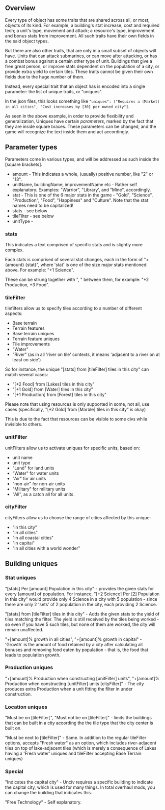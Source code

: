 ## Overview

Every type of object has some traits that are shared across all, or most, objects of its kind. For example, a building's stat increase, cost and required tech; a unit's type, movement and attack; a resource's type, improvement and bonus stats from improvement. All such traits have their own fields in the said object types.

But there are also other traits, that are only in a small subset of objects will have. Units that can attack submarines, or can move after attacking, or  has a combat bonus against a certain other type of unit. Buildings that give a free great person, or improve stats dependent on the population of a city, or provide extra yield to certain tiles. These traits cannot be given their own fields due to the huge number of them.

Instead, every special trait that an object has is encoded into a single parameter: the list of unique traits, or "uniques".

In the json files, this looks something like `"uniques": ["Requires a [Market] in all cities", "Cost increases by [30] per owned city"]`.

As seen in the above example, in order to provide flexibility and generalization, Uniques have certain *parameters*, marked by the fact that they are inside square braces. These parameters can be changed, and the game will recognize the text inside them and act accordingly.

## Parameter types

Parameters come in various types, and will be addressed as such inside the [square brackets].

- amount - This indicates a whole, (usually) positive number, like "2" or "13".
- unitName, buildingName, improvementName etc - Rather self explanatory. Examples: "Warrior", "Library', and "Mine", accordingly.
- stat - This is one of the 6 major stats in the game - "Gold", "Science", "Production", "Food", "Happiness" and "Culture". Note that the stat names need to be capitalized!
- stats - see below
- tileFilter - see below
- unitType - 

### stats

This indicates a text comprised of specific stats and is slightly more complex.

Each stats is comprised of several stat changes, each in the form of "+{amount} {stat}", where 'stat' is one of the size major stats mentioned above.
For example: "+1 Science".

These can be strung together with ", " between them, for example: "+2 Production, +3 Food".

### tileFilter

tilefilters allow us to specify tiles according to a number of different aspects:

- Base terrain
- Terrain features
- Base terrain uniques
- Terrain feature uniques
- Tile improvements
- "Water"
- "River" (as in all 'river on tile' contexts, it means 'adjacent to a river on at least on side')

So for instance, the unique "[stats] from [tileFilter] tiles in this city" can match several cases:
- "[+2 Food] from [Lakes] tiles in this city"
- "[+1 Gold] from [Water] tiles in this city"
- "[+1 Production] from [Forest] tiles in this city"

Please note that using resources is only supported in some, not all, use cases (specifically, "[+2 Gold] from [Marble] tiles in this city" is okay)

This is due to the fact that resources can be visible to some civs while invisible to others.

### unitFilter

unitFilters allow us to activate uniques for specific units, based on:

- unit name
- unit type
- "Land" for land units
- "Water" for water units
- "Air" for air units
- "non-air" for non-air units
- "Military" for military units
- "All", as a catch all for all units.

### cityFilter

cityFilters allow us to choose the range of cities affected by this unique:

- "in this city"
- "in all cities"
- "in all coastal cities"
- "in capital"
- "in all cities with a world wonder"

## Building uniques

### Stat uniques

"[stats] Per [amount] Population in this city" - provides the given stats for every [amount] of population. For instance, "[+2 Science] Per [2] Population in this city" would provide only 4 Science in a city with 5 population - since there are only 2 'sets' of 2 population in the city, each providing 2 Science.

"[stats] from [tileFilter] tiles in this city" - Adds the given stats to the yield of tiles matching the filter. The yield is still received by the tiles being worked - so even if you have 5 such tiles, but none of them are worked, the city will remain unaffected.

"+[amount]% growth in all cities", "+[amount]% growth in capital" - 'Growth' is the amount of food retained by a city after calculating all bonuses and removing food eaten by population - that is, the food that leads to population growth.

### Production uniques

"+[amount]% Production when constructing [unitFilter] units", "+[amount]% Production when constructing [unitFilter] units [cityFilter]" - The city produces extra Production when a unit fitting the filter in under construction.

### Location uniques

"Must be on [tileFilter]", "Must not be on [tileFilter]" - limits the buildings that can be built in a city according the the tile type that the city center is built on.

"Must be next to [tileFilter]" - Same. In addition to the regular tileFilter options, accepts "Fresh water" as an option, which includes river-adjacent tiles on top of lake-adjacent tiles (which is merely a consequence of Lakes having a 'Fresh water' uniques and tileFilter accepting Base Terrain uniques)


### Special

"Indicates the capital city" - Unciv requires a specific building to indicate the capital city, which is used for many things. In total overhaul mods, you can change the building that indicates this.

"Free Technology" - Self explanatory.
